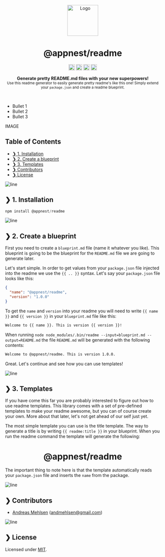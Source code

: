 <p align="center">
  <img src="https://avatars1.githubusercontent.com/u/6267397?s=460&v=4" alt="Logo" width="100" height="auto" />
</p>

<h1 align="center">@appnest/readme</h1>
<p align="center">
		<a href="https://npmcharts.com/compare/{{ readme.ids.npm }}?minimal=true"><img alt="Downloads per month" src="https://img.shields.io/npm/dm/{{ readme.ids.npm }}.svg" height="20"/></a>
<a href="https://www.npmjs.com/package/{{ readme.ids.npm }}"><img alt="NPM Version" src="https://img.shields.io/npm/v/{{ readme.ids.npm }}.svg" height="20"/></a>
<a href="https://david-dm.org/{{ readme.ids.github }}"><img alt="Dependencies" src="https://img.shields.io/david/{{ readme.ids.github }}.svg" height="20"/></a>
<a href="https://github.com/{{ readme.ids.github }}/graphs/contributors"><img alt="Contributors" src="https://img.shields.io/github/contributors/{{ readme.ids.github }}.svg" height="20"/></a>
	</p>
<p align="center">
  <b>Generate pretty README.md files with your new superpowers!</b></br>
  <sub>Use this readme generator to easily generate pretty readme's like this one! Simply extend your <code>package.json</code> and create a readme blueprint.<sub>
</p>

<br />

* Bullet 1
* Bullet 2
* Bullet 3

<p>IMAGE</p>

## Table of Contents

* [❯ 1. Installation](#-1-installation)
* [❯ 2. Create a blueprint](#-2-create-a-blueprint)
* [❯ 3. Templates](#-3-templates)
* [❯ Contributors](#-contributors)
* [❯ License](#-license)

![line](https://github.com/andreasbm/readme/blob/master/assets/line.png)

## ❯ 1. Installation

```javascript
npm install @appnest/readme
```
![line](https://github.com/andreasbm/readme/blob/master/assets/line.png)

## ❯ 2. Create a blueprint

First you need to create a `blueprint.md` file (name it whatever you like). This blueprint is going to be the blueprint for the `README.md` file we are going to generate later.

Let's start simple. In order to get values from your `package.json` file injected into the readme we use the `{{ .. }}` syntax. Let's say your `package.json` file looks like this:

```json
{
  "name": "@appnest/readme",
  "version": "1.0.0"
}
```

To get the `name` and `version` into your readme you will need to write `{{ name }}` and `{{ version }}` in your `blueprint.md` file like this:

```markdown
Welcome to {{ name }}. This is version {{ version }}!
```

When running `node node_modules/.bin/readme --input=blueprint.md --output=README.md` the file `README.md` will be generated with the following contents:

```markdown
Welcome to @appnest/readme. This is version 1.0.0.
```

Great. Let's continue and see how you can use templates!


![line](https://github.com/andreasbm/readme/blob/master/assets/line.png)

## ❯ 3. Templates

If you have come this far you are probably interested to figure out how to use readme templates. This library comes with a set of pre-defined templates to make your readme awesome, but you can of course create your own. More about that later, let's not get ahead of our self just yet.

The most simple template you can use is the title template. The way to generate a title is by writing `{{ readme:title }}` in your blueprint. When you run the readme command the template will generate the following:

<h1 align="center">@appnest/readme</h1>

The important thing to note here is that the template automatically reads your `package.json` file and inserts the `name` from the package.





![line](https://github.com/andreasbm/readme/blob/master/assets/line.png)

## ❯ Contributors
	
* <a href="https://twitter.com/andreasmehlsen">Andreas Mehlsen</a> (<a href="mailto:andmehlsen@gmail.com">andmehlsen@gmail.com</a>)

![line](https://github.com/andreasbm/readme/blob/master/assets/line.png)

## ❯ License
	
Licensed under [MIT](https://opensource.org/licenses/MIT).